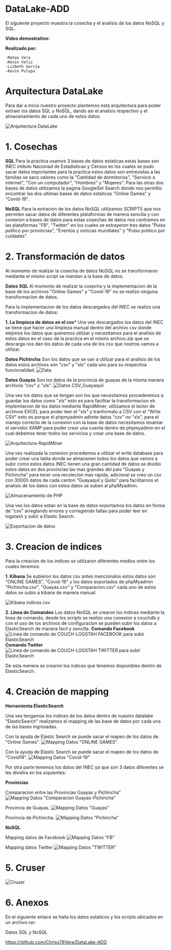 # DataLake-ADD

  El siguiente proyecto muestra la cosecha y el analisis de los datos NoSQL y SQL. 
  
   **Video demostrativo:** 
   
   **Realizado por:**
   
    -Mateo Vera
    -Kevin Veliz
    -Lizbeth García
    -Kevin Pulupa
    
# Arquitectura DataLake
  Para dar a inicio nuestro proyecto plantemos esta arquitectura para poder extraer los datos SQL y NoSQL, dando asi el analisis respectivo y el almacenamiento de cada uno de estos datos.
  
  ![Arquitectura DataLake](./Imagenes/Arquitectura.png)
    
# 1. Cosechas

  **SQL**
     Para la practica usamos 3 bases de datos estaticas estas bases son INEC intituto Nacionad de Estadisticas y Censos en los cuales se pudo sacar datos importantes para la practica estos datos son entrevistas a las familias se saco valores como la "Cantidad de dormitorios", "Servicio a internet", "Con un computador", "Hombres" y "Mujeres".
     Para las otras dos bases de datos utilizamos la pagina GoogleSet Search donde nos permitio encontrar las dos ultimas bases de datos estaticas "Online Games" y "Covid-19".
     
 **NoSQL**
    Para la extracion de los datos NoSQL utilizamos SCRIPTS que nos permiten sacar datos de diferentes plataformas de manera sencilla y con conexion a bases de datos para estas cosechas de datos nos centramos en las plataformas "FB", "Twitter" en los cuales se extrayeron tres datos "Pulso politico por provincias", "Eventos y noticias mundiales" y "Pulso politico por cuidades".
 
 # 2. Transformación de datos
 
 Al momento de realizar la cosecha de datos NoSQL no se transformaron mediante el mismo script se mandan a la base de datos.
 
 **Datos SQL**
 Al momento de realizar la cosecha y la implementacion de la base de los archivos "Online Games" y "Covid-19" no se realizo ninguna transformacion de datos.
 
 Para la implementacion de los datos descargados del INEC se realizo una transformacion de datos:
 
 **1. La limpieza de datos en el csv***
 Una ves descargados los datos del INEC se tiene que hacer una limpieza manual dentro del archivo csv donde elejimos los datos que queremos utilizar y necesitamos para el analisis de estos datos en el caso de la practica en el mismo archivo.zip que se descarga nos dan los datos de cada una de los csv que nostros vamos a utilizar.
  
  **Datos Pichincha**
Son los datos que se van a utilizar para el analisis de los datos estos archivos son "csv" y "xls" cada uno para su respectiva funcionalidad.
 ![Data](./Imagenes/Datos_Pichincha.PNG)
 
  **Datos Guayas**
Son los datos de la provincia de guayas de la misma manera archivos "csv" y "xls".
 ![Datos CSV_Guayaquil](./Imagenes/Datos_Guayaquil.PNG)
    
    
 Una ves los datos que se tengan son los que necesitamos procederemos a guardar los datos como "xls" esto es para facilitar la transformacion eh implemtacion de los datos mediante RapidMiner, utilizamos el lector de archivos EXCEL para poder leer el "xls" y tranformalo a CSV con el "Write CSV" esto es porque el phpmyadmin adimte datos "csv" no "xls", para el manejo correcto de la conexion con la base de datos necesitamos levantar el servidor XAMP para poder crear una cuenta dentro de phpmyadmin en el cual debemos tener todos los servicios y crear una base de datos.
 
 ![Arquitectura-RapidMiner]()
 
 Una ves realizada la conexion procedemos a utilizar el write database para poder crear una tabla donde se almacenen todos los datos que vamos a subir como estos datos INEC tienen una gran cantidad de datos se dividio estos datos en dos provincias las mas grandes del pais "Guayas y Pichincha" para tener una recolecion mas rapida, adicional se creo un csv con 30000 datos de cada canton "Guayaquil y Quito" para facilitarnos el analisis de los datos con estos datos se suben al phpMyadmin.
 
 ![Almacenamiento de PHP](./Imagenes/RapidMiner.PNG)

Una ves los datos estan en la base de datos exportamos los datos en forma de "csv" arreglando errores y corregiendo fallas para poder leer en logstash y subir a Elastic Search.

![Exportacion de datos](./Imagenes/Exportacion.PNG)

 # 3. Creacion de indices 
 
 Para la creacion de los indices se utilizaron diferentes medios entre los cuales tenemos: 

  **1. Kibana**
    Se subieron los datos csv antes mencionalos estos datos son "ONLINE GAMES", "Covid-19" y los datos exportados de phpMyadmin "Pichincha.csv", "Guayas.csv" y "Comparacion.csv" cada uno de estos datos se subio a kibana de manera manual.
    
![Kibana indices csv ](./Imagenes/Datos_CSV.jpeg)


 **2. Linea de Comandos**
 Los datos NoSQL se crearon los indices mediante la linea de comando, desde los scripts se realizo una conexion a couchdb y con el uso de los archivos de configuracion se pueden subir los datos a ElasticSearch de manera facil y sencilla. 
 **Comando Facebook**
 ![Linea de comando de COUCH-LOGSTAH FACEBOOK para subir ElasticSearch](./Imagenes/Comando_FB.png)
 **Comando Twitter**
 ![Linea de comando de COUCH-LOGSTAH TWITTER para subir ElasticSearch](./Imagenes/Comando_Twitter.png)
  
  
 De esta menera se crearon los indices que tenemos disponibles dentro de ElasticSearch.
 
 # 4. Creación de mapping
 
  **Herramienta ElasticSearch**
  
   Una ves tengamos los indices de los datos dentro de nuestro datalake "ElasticSearch" realizamos el mapping de las base de datos por cada una de las bases ingresadas.
   
  
   Con la ayuda de Elastic Search se puede sacar el mapeo de los datos de "Online Games".
    ![Mapping Datos "ONLINE GAMES"](./Imagenes/Gamees.jpeg).
    
    
   Con la ayuda de Elastic Search se puede sacar el mapeo de los datos de "Covid19".
    ![Mapping Datos "Covid-19"](./Imagenes/covid19.jpeg)
    
   Por otra parte tenemos los datos del INEC ya que son 3 datos diferentes se les dividira en los siquientes:
   
   **Provincias**
   
   Comparacion entre las Provincias Guayas y Pichincha"
    ![Mapping Datos "Comparacion Guayas-Pichincha"](./Imagenes/Comparacion.jpeg)
    
   Provincia de Guayas.
    ![Mapping Datos "Guayas"](./Imagenes/guayas.jpeg)
    
   Provincia de Pichincha.
    ![Mapping Datos "Pichincha"](./Imagenes/Pichcincha.jpeg)
 
 
   **NoSQL**
   
   Mapping datos de Facebook
    ![Mapping Datos "FB"](./Imagenes/FB.jpeg)
    
   Mapping datos Twitter
    ![Mapping Datos "TWITTER"](./Imagenes/twitter.jpeg)
   
 # 5. Cruser
 
  ![Cruser](./Imagenes/Cruser.jpeg)
 
 # 6. Anexos
 
 
 En el siguiente enlace se halla los datos estaticos y los  scripts ubicados en un archivo.rar: 
 
 Datos SQL y NoSQL
 
  https://github.com/Chriss78Vera/DataLake-ADD
    
